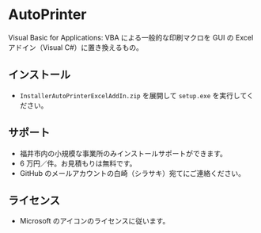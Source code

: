 # AutoPrinter
Visual Basic for Applications: VBA による一般的な印刷マクロを GUI の Excel アドイン（Visual C#）に置き換えるもの。

## インストール
- ```InstallerAutoPrinterExcelAddIn.zip``` を展開して ```setup.exe``` を実行してください。

## サポート
- 福井市内の小規模な事業所のみインストールサポートができます。
- 6 万円／件。お見積もりは無料です。
- GitHub のメールアカウントの白崎（シラサキ）宛てにご連絡ください。

## ライセンス
- Microsoft のアイコンのライセンスに従います。
